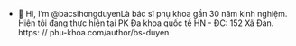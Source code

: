 - 👋 Hi, I’m @bacsihongduyenLà bác sĩ phụ khoa gần 30 năm kinh nghiệm. Hiện tôi đang thực hiện tại PK Đa khoa quốc tế HN - ĐC: 152 Xã Đàn.
https: // phu-khoa.com/author/bs-duyen
